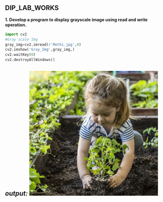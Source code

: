 ## DIP_LAB_WORKS
**1. Develop a program to display grayscale image using read and write operation.**
```python
import cv2
#Gray scale Img
gray_img=cv2.imread(r'Methi.jpg',0)
cv2.imshow('Gray_Img',gray_img,)
cv2.waitKey(0)
cv2.destroyAllWindows()
```
***output:***
![](dataset/kid.jpg)
---
